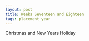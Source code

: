 ```yaml
---
layout: post
title: Weeks Seventeen and Eighteen
tags: placement_year
---
```

Christmas and New Years Holiday
